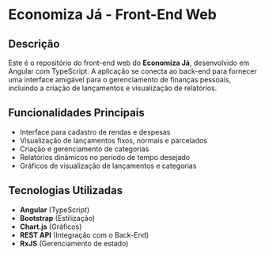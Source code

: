 # Economiza Já - Front-End Web

## Descrição
Este é o repositório do front-end web do **Economiza Já**, desenvolvido em Angular com TypeScript. A aplicação se conecta ao back-end para fornecer uma interface amigável para o gerenciamento de finanças pessoais, incluindo a criação de lançamentos e visualização de relatórios.

## Funcionalidades Principais
- Interface para cadastro de rendas e despesas
- Visualização de lançamentos fixos, normais e parcelados
- Criação e gerenciamento de categorias
- Relatórios dinâmicos no período de tempo desejado
- Gráficos de visualização de lançamentos e categorias

## Tecnologias Utilizadas
- **Angular** (TypeScript)
- **Bootstrap** (Estilização)
- **Chart.js** (Gráficos)
- **REST API** (Integração com o Back-End)
- **RxJS** (Gerenciamento de estado)
